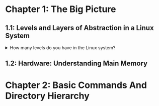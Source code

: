# Chapter 1: The Big Picture
## 1.1: Levels and Layers of Abstraction in a Linux System
  <details> 
    <summary>How many levels do you have in the Linux system?
</summary>
      A Linux system has three main levels. Hardware, Kernel and User Processes.
        </details>

 

## 1.2: Hardware: Understanding Main Memory

# Chapter 2: Basic Commands And Directory Hierarchy
